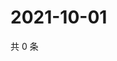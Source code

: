 # 2021-10-01

共 0 条

<!-- BEGIN -->
<!-- 最后更新时间 Fri Oct 01 2021 23:19:27 GMT+0800 (China Standard Time) -->

<!-- END -->
